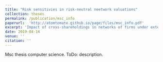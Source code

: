 ```yaml
---
title: "Risk sensitivies in risk-neutral neetwork valuations"
collection: theses
permalink: /publication/msc_info
paperurl:  'http://atomtomate.github.io/page/files/msc_info.pdf'
excerpt: 'Impact of cross-shareholdings in networks of firms under external shocks. Nils Bertschinger, Julian Stobbe (2018)'
date: 2019-04-14
venue: ''
citation: ''
---
```


Msc thesis computer science. ToDo: description.